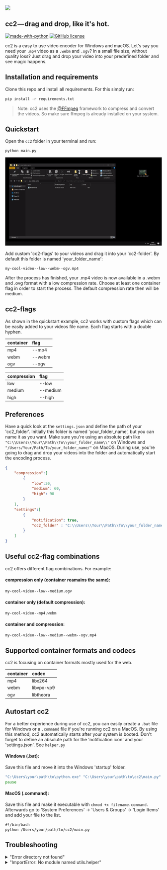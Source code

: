 <img src="http://pfuscha.cool:3000" width="90"/>

cc2 — drag and drop, like it's hot.
-------------------------------------
[![made-with-python](https://img.shields.io/badge/Made%20with-Python-1f425f.svg)](https://www.python.org/) [![GitHub license](https://img.shields.io/github/license/Naereen/StrapDown.js.svg)](https://github.com/Naereen/StrapDown.js/blob/master/LICENSE)


cc2 is a easy to use video encoder for Windows and macOS. Let's say you need your ```.mp4``` video as a ```.webm``` and ```.ogv```? In a small file size, without quality loss? Just drag and drop your video into your predefined folder and see magic happens.


Installation and requirements
-----------------------------
Clone this repo and install all requirements. For this simply run:
```python
pip install -r requirements.txt
```
> Note: cc2 uses the [@FFmpeg](https://www.ffmpeg.org/) framework to compress and convert the videos. So make sure ffmpeg is already installed on your system. 

Quickstart
----------
Open the ```cc2``` folder in your terminal and run:
```
python main.py
```

<img src="https://raw.githubusercontent.com/sebwinte/cc2/main/doc/cc2.gif" />

Add custom 'cc2-flags' to your videos and drag it into your 'cc2-folder'. By default this folder is named 'your_folder_name':
```
my-cool-video--low--webm--ogv.mp4
```
After the process has finished, your .mp4 video is now available in a .webm and .ovg format with a low compression rate. Choose at least one container flag in order to start the process. The default compression rate then will be medium.

cc2-flags
---------
As shown in the quickstart example, cc2 works with custom flags which can be easily added to your videos file name. Each flag starts with a double hyphen.

| container         | flag              |
| :------------     | :------------     |
| mp4               | --mp4             | 
| webm              | --webm            |   
| ogv               | --ogv             |   

| compression       | flag              |        
| :------------     | :------------     |
| low               | --low             | 
| medium            | --medium          |   
| high              | --high            |   

Preferences
-----------
Have a quick look at the ```settings.json``` and define the path of your 'cc2_folder'. Initially this folder is named 'your_folder_name', but you can name it as you want. Make sure you're using an absolute path like ```"C:\\Users\\Your\\Path\\To\\your_folder_name\\"``` on Windows and ```"/Users/Your/Path/To/your_folder_name/"``` on MacOS. During use, you're going to drag and drop your videos into the folder and automatically start the encoding process.

```json
{   
    "compression":[
        {
            "low":30,
            "medium": 60,
            "high": 90
        }
    ],
    "settings":[
        {
            "notification": true,
            "cc2_folder" : "C:\\Users\\Your\\Path\\To\\your_folder_name\\" 
        }
    ]
}
```
Useful cc2-flag combinations
----------------------------
cc2 offers different flag combinations. For example:
#### compression only (container reamains the same):
```
my-cool-video--low--medium.ogv
```
#### container only (default compression):
```
my-cool-video--mp4.webm
```
#### container and compression:
```
my-cool-video--low--medium--webm--ogv.mp4
```

Supported container formats and codecs
--------------------------------------
cc2 is focusing on container formats mostly used for the web.  

| container         | codec         |
| :------------     |:------------  |
| mp4               | libx264       | 
| webm              | libvpx-vp9    |   
| ogv               | libtheora     |   

Autostart cc2
-------------
For a better experience during use of cc2, you can easily create  a ```.bat``` file for Windows or a ```.command``` file if you're running cc2 on a MacOS. By using this method, cc2 automatically starts after your system is booted. Don't forget to define an absolute path for the 'notification icon' and your 'settings.json'. See ```helper.py```
#### Windows (.bat):
Save this file and move it into the Windows 'startup' folder. 
```bat
"C:\Users\your\path\to\python.exe" "C:\Users\your\path\to\cc2\main.py"
pause
```
#### MacOS (.command):
Save this file and make it executable with ```chmod +x filename.command```. Afterwards go to 'System Preferences' -> 'Users & Groups' -> 'Login Items' and add your file to the list.
```command
#!/bin/bash
python /Users/your/path/to/cc2/main.py
```

Troubleshooting
---------------
<details>
<summary>"Error directory not found"</summary>
<p>Make sure your 'cc2_folder' exists. Double check the path in the settings.json</p>  
</details>
<details>
<summary>"ImportError: No module named utils.helper"</summary>
<p>Python has to be at least version 3.6</p>  
</details>
